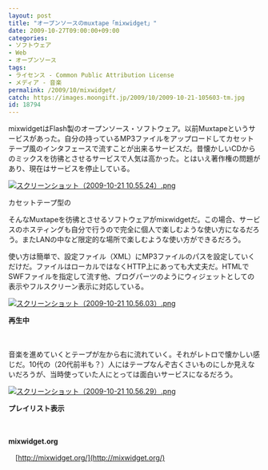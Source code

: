 ```yaml
---
layout: post
title: "オープンソースのmuxtape「mixwidget」"
date: 2009-10-27T09:00:00+09:00
categories:
- ソフトウェア
- Web
- オープンソース
tags: 
- ライセンス - Common Public Attribution License
- メディア - 音楽
permalink: /2009/10/mixwidget/
catch: https://images.moongift.jp/2009/10/2009-10-21-105603-tm.jpg
id: 18794
---
```

mixwidgetはFlash製のオープンソース・ソフトウェア。以前Muxtapeというサービスがあった。自分の持っているMP3ファイルをアップロードしてカセットテープ風のインタフェースで流すことが出来るサービスだ。昔懐かしいCDからのミックスを彷彿とさせるサービスで人気は高かった。とはいえ著作権の問題があり、現在はサービスを停止している。

  

[![スクリーンショット（2009-10-21 10.55.24）.png](https://images.moongift.jp/2009/10/2009-10-21-105524-tm.jpg)](https://images.moongift.jp/2009/10/2009-10-21-105524.png)  
  
カセットテープ型の

  

そんなMuxtapeを彷彿とさせるソフトウェアがmixwidgetだ。この場合、サービスのホスティングも自分で行うので完全に個人で楽しむような使い方になるだろう。またLANの中など限定的な場所で楽しむような使い方ができるだろう。

  
  
<!--more-->

使い方は簡単で、設定ファイル（XML）にMP3ファイルのパスを設定していくだけだ。ファイルはローカルではなくHTTP上にあっても大丈夫だ。HTMLでSWFファイルを指定して流す他、ブログパーツのようにウィジェットとしての表示やフルスクリーン表示に対応している。

  

[![スクリーンショット（2009-10-21 10.56.03）.png](https://images.moongift.jp/2009/10/2009-10-21-105603-tm.jpg)](https://images.moongift.jp/2009/10/2009-10-21-105603.png)  
  
**再生中**

  

　

  

音楽を進めていくとテープが左から右に流れていく。それがレトロで懐かしい感じだ。10代の（20代前半も？）人にはテープなんぞ古くさいものにしか見えないだろうが、当時使っていた人にとっては面白いサービスになるだろう。

  

[![スクリーンショット（2009-10-21 10.56.29）.png](https://images.moongift.jp/2009/10/2009-10-21-105629-tm.jpg)](https://images.moongift.jp/2009/10/2009-10-21-105629.png)  
  
**プレイリスト表示**

  

　

  

**mixwidget.org**  
  
　[http://mixwidget.org/](http://mixwidget.org/)

  
  
